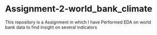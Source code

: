# Assignment-2-world_bank_climate
This repository is a Assignment in which I have Performed EDA on world bank data to find insight on several indicators
